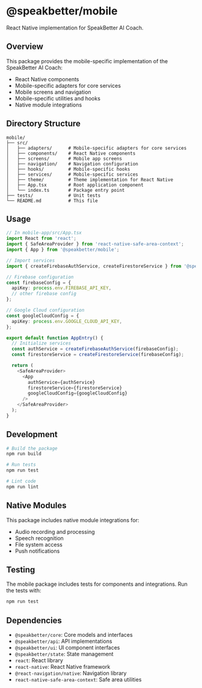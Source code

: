 # @speakbetter/mobile

React Native implementation for SpeakBetter AI Coach.

## Overview

This package provides the mobile-specific implementation of the SpeakBetter AI Coach:

- React Native components
- Mobile-specific adapters for core services
- Mobile screens and navigation
- Mobile-specific utilities and hooks
- Native module integrations

## Directory Structure

```
mobile/
├── src/
│   ├── adapters/      # Mobile-specific adapters for core services
│   ├── components/    # React Native components
│   ├── screens/       # Mobile app screens
│   ├── navigation/    # Navigation configuration
│   ├── hooks/         # Mobile-specific hooks
│   ├── services/      # Mobile-specific services
│   ├── theme/         # Theme implementation for React Native
│   ├── App.tsx        # Root application component
│   └── index.ts       # Package entry point
├── tests/             # Unit tests
└── README.md          # This file
```

## Usage

```typescript
// In mobile-app/src/App.tsx
import React from 'react';
import { SafeAreaProvider } from 'react-native-safe-area-context';
import { App } from '@speakbetter/mobile';

// Import services
import { createFirebaseAuthService, createFirestoreService } from '@speakbetter/api';

// Firebase configuration
const firebaseConfig = {
  apiKey: process.env.FIREBASE_API_KEY,
  // other firebase config
};

// Google Cloud configuration
const googleCloudConfig = {
  apiKey: process.env.GOOGLE_CLOUD_API_KEY,
};

export default function AppEntry() {
  // Initialize services
  const authService = createFirebaseAuthService(firebaseConfig);
  const firestoreService = createFirestoreService(firebaseConfig);

  return (
    <SafeAreaProvider>
      <App
        authService={authService}
        firestoreService={firestoreService}
        googleCloudConfig={googleCloudConfig}
      />
    </SafeAreaProvider>
  );
}
```

## Development

```bash
# Build the package
npm run build

# Run tests
npm run test

# Lint code
npm run lint
```

## Native Modules

This package includes native module integrations for:

- Audio recording and processing
- Speech recognition
- File system access
- Push notifications

## Testing

The mobile package includes tests for components and integrations. Run the tests with:

```bash
npm run test
```

## Dependencies

- `@speakbetter/core`: Core models and interfaces
- `@speakbetter/api`: API implementations
- `@speakbetter/ui`: UI component interfaces
- `@speakbetter/state`: State management
- `react`: React library
- `react-native`: React Native framework
- `@react-navigation/native`: Navigation library
- `react-native-safe-area-context`: Safe area utilities
